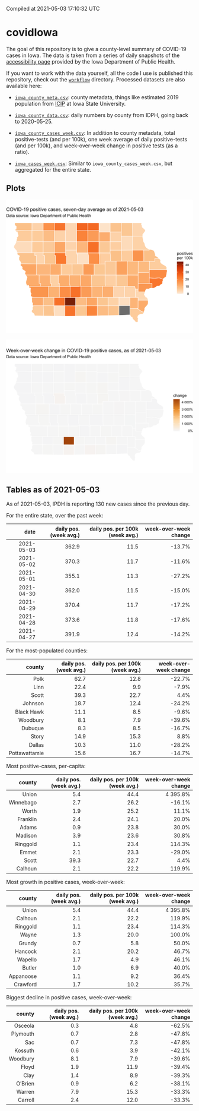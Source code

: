 Compiled at 2021-05-03 17:10:32 UTC

<!-- README.md is generated from README.Rmd. Please edit that file -->

# covidIowa

<!-- badges: start -->

<!-- badges: end -->

The goal of this repository is to give a county-level summary of
COVID-19 cases in Iowa. The data is taken from a series of daily
snapshots of the [accessibility
page](https://coronavirus.iowa.gov/pages/access) provided by the Iowa
Department of Public Health.

If you want to work with the data yourself, all the code I use is
published this repository, check out the [`workflow`](workflow)
directory. Processed datasets are also available here:

  - [`iowa_county_meta.csv`](https://raw.githubusercontent.com/ijlyttle/covidIowa/master/workflow/data/99-publish/iowa_county_meta.csv):
    county metadata, things like estimated 2019 population from
    [ICIP](https://www.icip.iastate.edu/tables/population/counties-estimates)
    at Iowa State University.

  - [`iowa_county_data.csv`](https://raw.githubusercontent.com/ijlyttle/covidIowa/master/workflow/data/99-publish/iowa_county_data.csv):
    daily numbers by county from IDPH, going back to 2020-05-25.

  - [`iowa_county_cases_week.csv`](https://raw.githubusercontent.com/ijlyttle/covidIowa/master/workflow/data/99-publish/iowa_county_data.csv):
    In addition to county metadata, total positive-tests (and per 100k),
    one week average of daily positive-tests (and per 100k), and
    week-over-week change in positive tests (as a ratio).

  - [`iowa_cases_week.csv`](https://raw.githubusercontent.com/ijlyttle/covidIowa/master/workflow/data/99-publish/iowa_cases_week.csv):
    Similar to `iowa_county_cases_week.csv`, but aggregated for the
    entire state.

## Plots

![](workflow/data/99-publish/iowa_cases.png)

![](workflow/data/99-publish/iowa_change.png)

## Tables as of 2021-05-03

As of 2021-05-03, IPDH is reporting 130 new cases since the previous
day.

For the entire state, over the past week:

|       date | daily pos. (week avg.) | daily pos. per 100k (week avg.) | week-over-week change |
| ---------: | ---------------------: | ------------------------------: | --------------------: |
| 2021-05-03 |                  362.9 |                            11.5 |               \-13.7% |
| 2021-05-02 |                  370.3 |                            11.7 |               \-11.6% |
| 2021-05-01 |                  355.1 |                            11.3 |               \-27.2% |
| 2021-04-30 |                  362.0 |                            11.5 |               \-15.0% |
| 2021-04-29 |                  370.4 |                            11.7 |               \-17.2% |
| 2021-04-28 |                  373.6 |                            11.8 |               \-17.6% |
| 2021-04-27 |                  391.9 |                            12.4 |               \-14.2% |

For the most-populated counties:

|        county | daily pos. (week avg.) | daily pos. per 100k (week avg.) | week-over-week change |
| ------------: | ---------------------: | ------------------------------: | --------------------: |
|          Polk |                   62.7 |                            12.8 |               \-22.7% |
|          Linn |                   22.4 |                             9.9 |                \-7.9% |
|         Scott |                   39.3 |                            22.7 |                  4.4% |
|       Johnson |                   18.7 |                            12.4 |               \-24.2% |
|    Black Hawk |                   11.1 |                             8.5 |                \-9.6% |
|      Woodbury |                    8.1 |                             7.9 |               \-39.6% |
|       Dubuque |                    8.3 |                             8.5 |               \-16.7% |
|         Story |                   14.9 |                            15.3 |                  8.8% |
|        Dallas |                   10.3 |                            11.0 |               \-28.2% |
| Pottawattamie |                   15.6 |                            16.7 |               \-14.7% |

Most positive-cases, per-capita:

|    county | daily pos. (week avg.) | daily pos. per 100k (week avg.) | week-over-week change |
| --------: | ---------------------: | ------------------------------: | --------------------: |
|     Union |                    5.4 |                            44.4 |              4 395.8% |
| Winnebago |                    2.7 |                            26.2 |               \-16.1% |
|     Worth |                    1.9 |                            25.2 |                 11.1% |
|  Franklin |                    2.4 |                            24.1 |                 20.0% |
|     Adams |                    0.9 |                            23.8 |                 30.0% |
|   Madison |                    3.9 |                            23.6 |                 30.8% |
|  Ringgold |                    1.1 |                            23.4 |                114.3% |
|     Emmet |                    2.1 |                            23.3 |               \-29.0% |
|     Scott |                   39.3 |                            22.7 |                  4.4% |
|   Calhoun |                    2.1 |                            22.2 |                119.9% |

Most growth in positive cases, week-over-week:

|    county | daily pos. (week avg.) | daily pos. per 100k (week avg.) | week-over-week change |
| --------: | ---------------------: | ------------------------------: | --------------------: |
|     Union |                    5.4 |                            44.4 |              4 395.8% |
|   Calhoun |                    2.1 |                            22.2 |                119.9% |
|  Ringgold |                    1.1 |                            23.4 |                114.3% |
|     Wayne |                    1.3 |                            20.0 |                100.0% |
|    Grundy |                    0.7 |                             5.8 |                 50.0% |
|   Hancock |                    2.1 |                            20.2 |                 46.7% |
|   Wapello |                    1.7 |                             4.9 |                 46.1% |
|    Butler |                    1.0 |                             6.9 |                 40.0% |
| Appanoose |                    1.1 |                             9.2 |                 36.4% |
|  Crawford |                    1.7 |                            10.2 |                 35.7% |

Biggest decline in positive cases, week-over-week:

|   county | daily pos. (week avg.) | daily pos. per 100k (week avg.) | week-over-week change |
| -------: | ---------------------: | ------------------------------: | --------------------: |
|  Osceola |                    0.3 |                             4.8 |               \-62.5% |
| Plymouth |                    0.7 |                             2.8 |               \-47.8% |
|      Sac |                    0.7 |                             7.3 |               \-47.8% |
|  Kossuth |                    0.6 |                             3.9 |               \-42.1% |
| Woodbury |                    8.1 |                             7.9 |               \-39.6% |
|    Floyd |                    1.9 |                            11.9 |               \-39.4% |
|     Clay |                    1.4 |                             8.9 |               \-39.3% |
|  O’Brien |                    0.9 |                             6.2 |               \-38.1% |
|   Warren |                    7.9 |                            15.3 |               \-33.3% |
|  Carroll |                    2.4 |                            12.0 |               \-33.3% |
